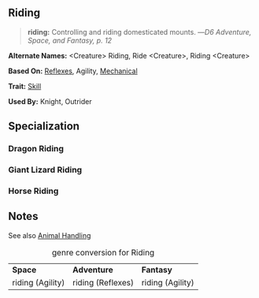 Riding
------

> __riding:__ Controlling and riding domesticated mounts. —<cite>D6 Adventure, Space, and Fantasy, p. 12</cite>

__Alternate Names:__ &lt;Creature&gt; Riding, Ride &lt;Creature&gt;, Riding &lt;Creature&gt;

__Based On:__ [Reflexes](Reflexes.md), Agility, [Mechanical](Mechanical.md)

__Trait:__ [Skill](Skill.md)

__Used By:__ Knight, Outrider

Specialization
--------------

### Dragon Riding

### Giant Lizard Riding

### Horse Riding

Notes
-----

See also [Animal Handling](Persuasion.md#animal-handling)

<table>
<caption>genre conversion for Riding</caption>
<tr><td><strong>Space</strong></td><td><strong>Adventure</strong></td><td><strong>Fantasy</strong></td></tr>
<tr><td>riding (Agility)</td><td>riding (Reflexes)</td><td>riding (Agility)</td></tr>
</table>
